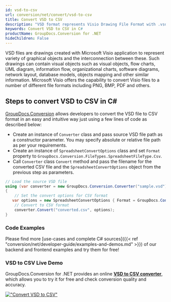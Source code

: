 ```yaml
---
id: vsd-to-csv
url: conversion/net/convert/vsd-to-csv
title: Convert VSD to CSV
description: "VSD format represents Visio Drawing File Format with .vsd extension. Learn how to convert VSD to CSV file programmatically in C# language using GroupDocs.Conversion for .NET library."
keywords: Convert VSD to CSV in C#
productName: GroupDocs.Conversion for .NET
hideChildren: False
---
```


VSD files are drawings created with Microsoft Visio application to represent variety of graphical objects and the interconnection between these. Such drawings can contain visual objects such as visual objects, flow charts, UML diagram, information flow, organizational charts, software diagrams, network layout, database models, objects mapping and other similar information. Microsoft Visio offers the capability to convert Visio files to a number of different file formats including PNG, BMP, PDF and others.

## Steps to convert VSD to CSV in C#

[GroupDocs.Conversion](https://products.groupdocs.com/conversion/net) allows developers to convert the VSD file to CSV format in an easy and intuitive way just using a few lines of code as described below:

* Create an instance of `Converter` class and pass source VSD file path as a constructor parameter. You may specify absolute or relative file path as per your requirements. 
* Create an instance of `SpreadsheetConvertOptions` class and set `Format` property to `GroupDocs.Conversion.FileTypes.SpreadsheetFileType.Csv`.
* Call `Converter` class `Convert` method and pass the filename for the converted CSV file and the `SpreadsheetConvertOptions` object from the previous step as parameters.

```csharp
// Load the source VSD file
using (var converter = new GroupDocs.Conversion.Converter("sample.vsd"))
{
    // Set the convert options for CSV format
   var options = new SpreadsheetConvertOptions { Format = GroupDocs.Conversion.FileTypes.SpreadsheetFileType.Csv };
    // Convert to CSV format
    converter.Convert("converted.csv", options);
}
```

### Code Examples

Please find more [use-cases and complete C# sources]({{< ref "conversion/net/developer-guide/examples-and-demos.md" >}}) of our backend and frontend examples and try them for free!

### VSD to CSV Live Demo

GroupDocs.Conversion for .NET provides an online [**VSD to CSV converter**](https://products.groupdocs.app/conversion/vsd-to-csv), which allows you to try it for free and check conversion quality and accuracy.

[!["Convert VSD to CSV"](conversion/net/images/convert-to-csv/convert-vsd-to-csv.png)](https://products.groupdocs.app/conversion/vsd-to-csv)